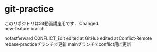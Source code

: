 # git-practice
このリポジトリはGit動画講座用です．
Changed.  
new-feature branch

nofastforward
CONFLICT_Edit
edited at GitHub
edited at Conflict-Remote
rebase-practiceブランチで更新
mainブランチでconflict用に更新
